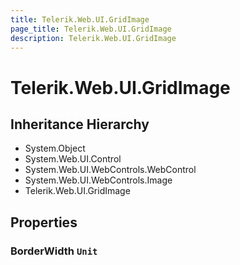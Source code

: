 ```yaml
---
title: Telerik.Web.UI.GridImage
page_title: Telerik.Web.UI.GridImage
description: Telerik.Web.UI.GridImage
---
```


# Telerik.Web.UI.GridImage

## Inheritance Hierarchy

* System.Object
* System.Web.UI.Control
* System.Web.UI.WebControls.WebControl
* System.Web.UI.WebControls.Image
* Telerik.Web.UI.GridImage

## Properties

###  BorderWidth `Unit`

